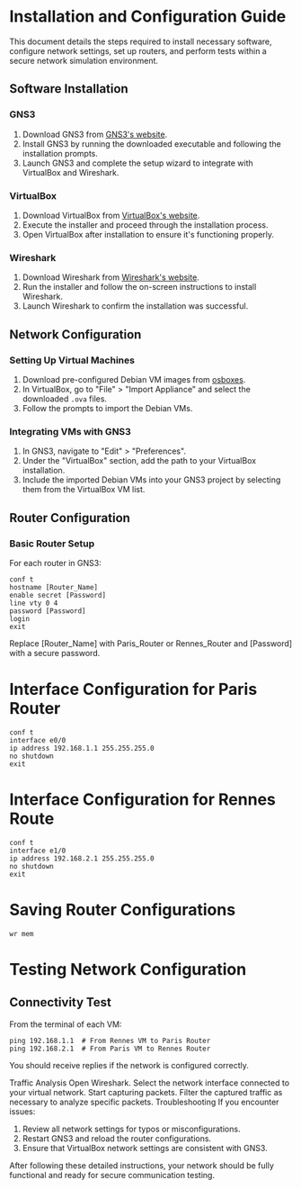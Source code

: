 # Installation and Configuration Guide

This document details the steps required to install necessary software, configure network settings, set up routers, and perform tests within a secure network simulation environment.

## Software Installation

### GNS3

1. Download GNS3 from [GNS3's website](https://www.gns3.com/).
2. Install GNS3 by running the downloaded executable and following the installation prompts.
3. Launch GNS3 and complete the setup wizard to integrate with VirtualBox and Wireshark.

### VirtualBox

1. Download VirtualBox from [VirtualBox's website](https://www.virtualbox.org/).
2. Execute the installer and proceed through the installation process.
3. Open VirtualBox after installation to ensure it's functioning properly.

### Wireshark

1. Download Wireshark from [Wireshark's website](https://www.wireshark.org/).
2. Run the installer and follow the on-screen instructions to install Wireshark.
3. Launch Wireshark to confirm the installation was successful.

## Network Configuration

### Setting Up Virtual Machines

1. Download pre-configured Debian VM images from [osboxes](https://www.osboxes.org/debian/).
2. In VirtualBox, go to "File" > "Import Appliance" and select the downloaded `.ova` files.
3. Follow the prompts to import the Debian VMs.

### Integrating VMs with GNS3

1. In GNS3, navigate to "Edit" > "Preferences".
2. Under the "VirtualBox" section, add the path to your VirtualBox installation.
3. Include the imported Debian VMs into your GNS3 project by selecting them from the VirtualBox VM list.

## Router Configuration

### Basic Router Setup

For each router in GNS3:

```
conf t
hostname [Router_Name]
enable secret [Password]
line vty 0 4
password [Password]
login
exit
```

Replace [Router_Name] with Paris_Router or Rennes_Router and [Password] with a secure password.

# Interface Configuration for Paris Router

```
conf t
interface e0/0
ip address 192.168.1.1 255.255.255.0
no shutdown
exit
```

# Interface Configuration for Rennes Route

```
conf t
interface e1/0
ip address 192.168.2.1 255.255.255.0
no shutdown
exit
```

# Saving Router Configurations

```
wr mem
```

 # Testing Network Configuration

 ## Connectivity Test 

 From the terminal of each VM:

 ```
ping 192.168.1.1  # From Rennes VM to Paris Router
ping 192.168.2.1  # From Paris VM to Rennes Router
```

You should receive replies if the network is configured correctly.

Traffic Analysis
Open Wireshark.
Select the network interface connected to your virtual network.
Start capturing packets.
Filter the captured traffic as necessary to analyze specific packets.
Troubleshooting
If you encounter issues:

1. Review all network settings for typos or misconfigurations.
2. Restart GNS3 and reload the router configurations.
3. Ensure that VirtualBox network settings are consistent with GNS3.

After following these detailed instructions, your network should be fully functional and ready for secure communication testing.

